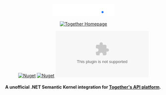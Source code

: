 <p align="center">
    <img src="https://github.com/kallebysantos/dotnet-together.ai/blob/master/Assets/together.svg" width="200" />
</p>


<div align="center">

[![Together Homepage](https://img.shields.io/badge/web-together.ai-blue?style=flat&label=https&colorB=0F6FFF)](https://www.together.ai)

[![Nuget](https://img.shields.io/nuget/v/Together.AI.SemanticKernel)](https://www.nuget.org/packages/Together.AI.SemanticKernel)
[![Nuget](https://img.shields.io/nuget/dt/Together.AI.SemanticKernel)](https://www.nuget.org/packages/Together.AI.SemanticKernel)
![GitHub License](https://img.shields.io/github/license/kallebysantos/dotnet-together.ai)
</div>

#### A unofficial .NET Semantic Kernel integration for [Together's API platform](https://www.together.ai/).
